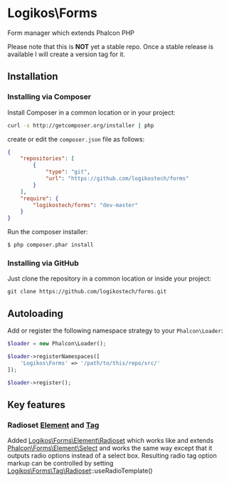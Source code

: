 # Logikos\Forms
Form manager which extends Phalcon PHP

Please note that this is **NOT** yet a stable repo.  Once a stable release is available I will create a version tag for it.

## Installation

### Installing via Composer

Install Composer in a common location or in your project:

```bash
curl -s http://getcomposer.org/installer | php
```

create or edit the `composer.json` file as follows:

```json
{
    "repositories": [
        {
            "type": "git",
            "url": "https://github.com/logikostech/forms"
        }
    ],
    "require": {
        "logikostech/forms": "dev-master"
    }
}
```

Run the composer installer:

```bash
$ php composer.phar install
```

### Installing via GitHub

Just clone the repository in a common location or inside your project:

```
git clone https://github.com/logikostech/forms.git
```

## Autoloading

Add or register the following namespace strategy to your `Phalcon\Loader`:

```php
$loader = new Phalcon\Loader();

$loader->registerNamespaces([
    'Logikos\Forms' => '/path/to/this/repo/src/'
]);

$loader->register();
```

## Key features

### Radioset [Element](https://github.com/logikostech/forms/blob/master/src/Element/Radioset.php) and [Tag](https://github.com/logikostech/forms/blob/master/src/Tag/Radioset.php)

Added [Logikos\Forms\Element\Radioset](https://github.com/logikostech/forms/blob/master/src/Element/Radioset.php) which works like and extends [Phalcon\Forms\Element\Select](https://github.com/phalcon/cphalcon/blob/master/phalcon/forms/element/select.zep) and works the same way except that it outputs radio options instead of a select box.  Resulting radio tag option markup can be controlled by setting [Logikos\Forms\Tag\Radioset](https://github.com/logikostech/forms/blob/master/src/Tag/Radioset.php)::useRadioTemplate()